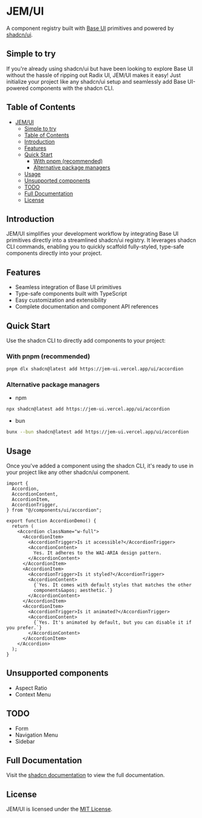 # JEM/UI

A component registry built with [Base UI](https://mui.com/base-ui/) primitives and powered by [shadcn/ui](https://ui.shadcn.com/).

## Simple to try

If you're already using shadcn/ui but have been looking to explore Base UI without the hassle of ripping out Radix UI, JEM/UI makes it easy! Just initialize your project like any shadcn/ui setup and seamlessly add Base UI-powered components with the shadcn CLI.

## Table of Contents

- [JEM/UI](#jemui)
  - [Simple to try](#simple-to-try)
  - [Table of Contents](#table-of-contents)
  - [Introduction](#introduction)
  - [Features](#features)
  - [Quick Start](#quick-start)
    - [With pnpm (recommended)](#with-pnpm-recommended)
    - [Alternative package managers](#alternative-package-managers)
  - [Usage](#usage)
  - [Unsupported components](#unsupported-components)
  - [TODO](#todo)
  - [Full Documentation](#full-documentation)
  - [License](#license)

## Introduction

JEM/UI simplifies your development workflow by integrating Base UI primitives directly into a streamlined shadcn/ui registry. It leverages shadcn CLI commands, enabling you to quickly scaffold fully-styled, type-safe components directly into your project.

## Features

- Seamless integration of Base UI primitives
- Type-safe components built with TypeScript
- Easy customization and extensibility
- Complete documentation and component API references

## Quick Start

Use the shadcn CLI to directly add components to your project:

### With pnpm (recommended)

```bash
pnpm dlx shadcn@latest add https://jem-ui.vercel.app/ui/accordion
```

### Alternative package managers

- npm
```bash
npx shadcn@latest add https://jem-ui.vercel.app/ui/accordion
```

- bun
```bash
bunx --bun shadcn@latest add https://jem-ui.vercel.app/ui/accordion
```

## Usage

Once you've added a component using the shadcn CLI, it's ready to use in your project like any other shadcn/ui component.

```tsx
import {
  Accordion,
  AccordionContent,
  AccordionItem,
  AccordionTrigger,
} from "@/components/ui/accordion";

export function AccordionDemo() {
  return (
    <Accordion className="w-full">
      <AccordionItem>
        <AccordionTrigger>Is it accessible?</AccordionTrigger>
        <AccordionContent>
          Yes. It adheres to the WAI-ARIA design pattern.
        </AccordionContent>
      </AccordionItem>
      <AccordionItem>
        <AccordionTrigger>Is it styled?</AccordionTrigger>
        <AccordionContent>
          {`Yes. It comes with default styles that matches the other
          components&apos; aesthetic.`}
        </AccordionContent>
      </AccordionItem>
      <AccordionItem>
        <AccordionTrigger>Is it animated?</AccordionTrigger>
        <AccordionContent>
          {`Yes. It's animated by default, but you can disable it if you prefer.`}
        </AccordionContent>
      </AccordionItem>
    </Accordion>
  );
}
```

## Unsupported components
- Aspect Ratio
- Context Menu

## TODO
- Form
- Navigation Menu
- Sidebar

## Full Documentation

Visit the [shadcn documentation](https://ui.shadcn.com/docs/registry) to view the full documentation.

## License

JEM/UI is licensed under the [MIT License](LICENSE).

